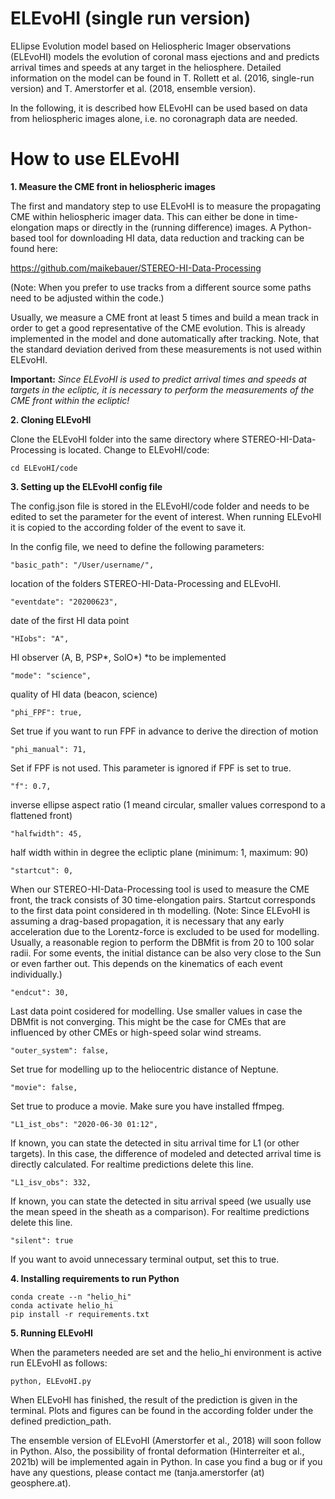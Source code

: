 # ELEvoHI (single run version)
ELlipse Evolution model based on Heliospheric Imager observations (ELEvoHI) models the evolution of coronal mass ejections and and predicts arrival times and speeds at any target in the heliosphere. Detailed information on the model can be found in T. Rollett et al. (2016, single-run version) and T. Amerstorfer et al. (2018, ensemble version).

In the following, it is described how ELEvoHI can be used based on data from heliospheric images alone, i.e. no coronagraph data are needed.

# How to use ELEvoHI

**1. Measure the CME front in heliospheric images**

The first and mandatory step to use ELEvoHI is to measure the propagating CME within heliospheric imager data. This can either be done in time-elongation maps or directly in the (running difference) images.
A Python-based tool for downloading HI data, data reduction and tracking can be found here:

https://github.com/maikebauer/STEREO-HI-Data-Processing

(Note: When you prefer to use tracks from a different source some paths need to be adjusted within the code.)

Usually, we measure a CME front at least 5 times and build a mean track in order to get a good representative of the CME evolution. This is already implemented in the model and done automatically after tracking.
Note, that the standard deviation derived from these measurements is not used within ELEvoHI.

**Important:** *Since ELEvoHI is used to predict arrival times and speeds at targets in the ecliptic, it is necessary to perform the measurements of the CME front within the ecliptic!*

**2. Cloning ELEvoHI**

Clone the ELEvoHI folder into the same directory where STEREO-HI-Data-Processing is located.
Change to ELEvoHI/code:

    cd ELEvoHI/code

**3. Setting up the ELEvoHI config file**

The config.json file is stored in the ELEvoHI/code folder and needs to be edited to set the parameter for the event of interest. When running ELEvoHI it is copied to the according folder of the event to save it.

In the config file, we need to define the following parameters:

    "basic_path": "/User/username/",
location of the folders STEREO-HI-Data-Processing and ELEvoHI.

    "eventdate": "20200623",
date of the first HI data point

    "HIobs": "A",
HI observer (A, B, PSP*, SolO*)
*to be implemented

    "mode": "science",
quality of HI data (beacon, science)

    "phi_FPF": true,
Set true if you want to run FPF in advance to derive the direction of motion

    "phi_manual": 71,
Set if FPF is not used. This parameter is ignored if FPF is set to true.

    "f": 0.7,
inverse ellipse aspect ratio (1 meand circular, smaller values correspond to a flattened front)

    "halfwidth": 45,
half width within in degree the ecliptic plane (minimum: 1, maximum: 90)

    "startcut": 0,
When our STEREO-HI-Data-Processing tool is used to measure the CME front, the track consists of 30 time-elongation pairs.
Startcut corresponds to the first data point considered in th modelling.
(Note: Since ELEvoHI is assuming a drag-based propagation, it is necessary that any early acceleration due to the Lorentz-force is excluded to be used for modelling. Usually, a reasonable region to perform the DBMfit is from 20 to 100 solar radii. For some events, the initial distance can be also very close to the Sun or even farther out. This depends on the kinematics of each event individually.)

    "endcut": 30,
Last data point cosidered for modelling. Use smaller values in case the DBMfit is not converging.
This might be the case for CMEs that are influenced by other CMEs or high-speed solar wind streams.

    "outer_system": false,
Set true for modelling up to the heliocentric distance of Neptune.
  
    "movie": false,
Set true to produce a movie. Make sure you have installed ffmpeg.

    "L1_ist_obs": "2020-06-30 01:12",
If known, you can state the detected in situ arrival time for L1 (or other targets). In this case, the difference of modeled and detected arrival time is directly calculated.
For realtime predictions delete this line.

    "L1_isv_obs": 332,
If known, you can state the detected in situ arrival speed (we usually use the mean speed in the sheath as a comparison).
For realtime predictions delete this line.

    "silent": true
If you want to avoid unnecessary terminal output, set this to true.

**4. Installing requirements to run Python**

    conda create --n "helio_hi"
    conda activate helio_hi
    pip install -r requirements.txt

**5. Running ELEvoHI**
        
When the parameters needed are set and the helio_hi environment is active run ELEvoHI as follows:

    python, ELEvoHI.py

When ELEvoHI has finished, the result of the prediction is given in the terminal. Plots and figures can be found in the according folder under the defined prediction_path.

The ensemble version of ELEvoHI (Amerstorfer et al., 2018) will soon follow in Python. Also, the possibility of frontal deformation (Hinterreiter et al., 2021b) will be implemented again in Python.
In case you find a bug or if you have any questions, please contact me (tanja.amerstorfer (at) geosphere.at).









